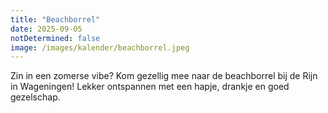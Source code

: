 ```yaml
---
title: "Beachborrel"
date: 2025-09-05
notDetermined: false
image: /images/kalender/beachborrel.jpeg
---
```


Zin in een zomerse vibe? Kom gezellig mee naar de beachborrel bij de Rijn in Wageningen! Lekker ontspannen met een hapje, drankje en goed gezelschap.

